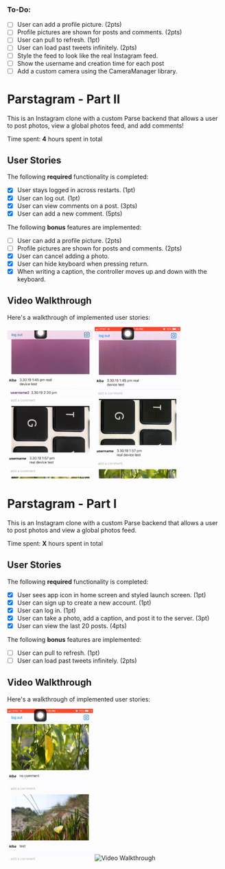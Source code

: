 ### To-Do:
- [ ] User can add a profile picture. (2pts)
- [ ] Profile pictures are shown for posts and comments. (2pts)
- [ ] User can pull to refresh. (1pt)
- [ ] User can load past tweets infinitely. (2pts)
- [ ] Style the feed to look like the real Instagram feed.
- [ ] Show the username and creation time for each post
- [ ] Add a custom camera using the CameraManager library.

# Parstagram - Part II

This is an Instagram clone with a custom Parse backend that allows a user to post photos, view a global photos feed, and add comments!

Time spent: **4** hours spent in total

## User Stories

The following **required** functionality is completed:

- [x] User stays logged in across restarts. (1pt)
- [x] User can log out. (1pt)
- [x] User can view comments on a post. (3pts)
- [x] User can add a new comment. (5pts)

The following **bonus** features are implemented:

- [ ] User can add a profile picture. (2pts)
- [ ] Profile pictures are shown for posts and comments. (2pts)
- [x] User can cancel adding a photo.
- [x] User can hide keyboard when pressing return.
- [x] When writing a caption, the controller moves up and down with the keyboard.

## Video Walkthrough

Here's a walkthrough of implemented user stories:

<img src='logout.gif' title='Video Walkthrough' width="200" alt='Video Walkthrough' />
<img src='postcomment.gif' title='Video Walkthrough' width="200" alt='Video Walkthrough' />





# Parstagram - Part I

This is an Instagram clone with a custom Parse backend that allows a user to post photos and view a global photos feed.

Time spent: **X** hours spent in total

## User Stories

The following **required** functionality is completed:

- [x] User sees app icon in home screen and styled launch screen. (1pt)
- [x] User can sign up to create a new account. (1pt)
- [x] User can log in. (1pt)
- [x] User can take a photo, add a caption, and post it to the server. (3pt)
- [x] User can view the last 20 posts. (4pts)

The following **bonus** features are implemented:

- [ ] User can pull to refresh. (1pt)
- [ ] User can load past tweets infinitely. (2pts)

## Video Walkthrough

Here's a walkthrough of implemented user stories:

<img src='postphoto.gif' title='Video Walkthrough' width="200" alt='Video Walkthrough' />
<img src='viewlast20.gif' title='Video Walkthrough' width="200" alt='Video Walkthrough' />

